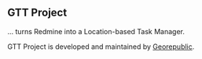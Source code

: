 ## GTT Project

... turns Redmine into a Location-based Task Manager.

GTT Project is developed and maintained by [Georepublic](https://georepublic.info/). 
